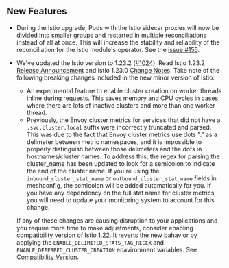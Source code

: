 ## New Features

- During the Istio upgrade, Pods with the Istio sidecar proxies will now be divided into smaller groups and restarted in multiple reconciliations instead of all at once. This will increase the stability and reliability of the reconciliation for the Istio module's operator. See the [issue #155](https://github.com/kyma-project/istio/issues/155).
- We've updated the Istio version to 1.23.2 ([#1024](https://github.com/kyma-project/istio/pull/1024)). Read Istio 1.23.2 [Release Announcement](https://istio.io/latest/news/releases/1.23.x/announcing-1.23.2/) and Istio 1.23.0 [Change Notes](https://istio.io/latest/news/releases/1.23.x/announcing-1.23/change-notes/). 
  Take note of the following breaking changes included in the new minor version of Istio:
  - An experimental feature to enable cluster creation on worker threads inline during requests. This saves memory and CPU cycles in cases where there are lots of inactive clusters and more than one worker thread.
  - Previously, the Envoy cluster metrics for services that did not have a `.svc.cluster.local` suffix
    were incorrectly truncated and parsed. This was due to the fact that Envoy cluster metrics use dots "." as
    a delimeter between metric namespaces, and it is impossible to properly distinguish between those
    delimeters and the dots in hostnames/cluster names. To address this, the regex for parsing the cluster_name
    has been updated to look for a semicolon to indicate the end of the cluster name. If you're using
    the `inbound_cluster_stat_name` or `outbound_cluster_stat_name` fields in meshconfig, the semicolon
    will be added automatically for you. If you have any dependency on the full stat name for cluster metrics,
    you will need to update your monitoring system to account for this change.


  If any of these changes are causing disruption to your applications and you require more time to make adjustments, consider enabling compatibility version of Istio 1.22. It reverts the new bahavior by applying the `ENABLE_DELIMITED_STATS_TAG_REGEX` and `ENABLE_DEFERRED_CLUSTER_CREATION` enavironment variables. See [Compatibility Version](https://kyma-project.io/#/istio/user/00-10-overview-istio-controller?id=compatibility-mode). 
